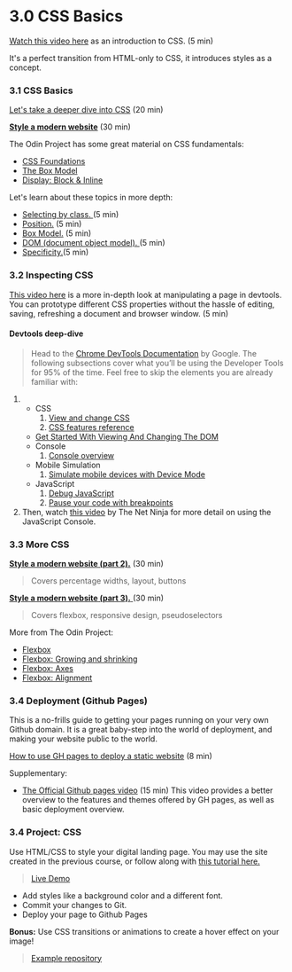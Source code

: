 # 3.0 CSS Basics

[Watch this video here](https://www.youtube.com/watch?v=dC34rfY8Eyk) as an introduction to CSS. (5 min)&#x20;

It's a perfect transition from HTML-only to CSS, it introduces styles as a concept.

### 3.1 CSS Basics

[Let's take a deeper dive into CSS](https://www.youtube.com/watch?v=1PnVor36_40) (20 min)

[**Style a modern website**](https://www.youtube.com/watch?v=Sv_NAxi_jNs) (30 min)

The Odin Project has some great material on CSS fundamentals:

- [CSS Foundations ](https://www.theodinproject.com/lessons/foundations-css-foundations)
- [The Box Model](https://www.theodinproject.com/lessons/foundations-the-box-model)&#x20;
- [Display: Block & Inline](https://www.theodinproject.com/lessons/foundations-block-and-inline)

Let's learn about these topics in more depth:

- [Selecting by class. ](https://www.youtube.com/watch?v=xiGguPT09sQ)(5 min)
- [Position.](https://www.youtube.com/watch?v=V0-KK15Bc_g) (5 min)
- [Box Model.](https://www.youtube.com/watch?v=g3jMAW7k7TE) (5 min)
- [DOM (document object model). ](https://www.youtube.com/watch?v=iR01DKCgaH8)(5 min)
- [Specificity.](https://www.youtube.com/watch?v=LwX_v2jGmYU)(5 min)

### 3.2 Inspecting CSS

[This video here](https://www.youtube.com/watch?v=Xb6ZIlYj2OY) is a more in-depth look at manipulating a page in devtools. You can prototype different CSS properties without the hassle of editing, saving, refreshing a document and browser window. (5 min)

#### Devtools deep-dive

> Head to the [Chrome DevTools Documentation](https://developer.chrome.com/docs/devtools/) by Google. The following subsections cover what you’ll be using the Developer Tools for 95% of the time. Feel free to skip the elements you are already familiar with:

1.  - CSS
      1.  [View and change CSS](https://developer.chrome.com/docs/devtools/css/)
      2.  [CSS features reference](https://developer.chrome.com/docs/devtools/css/reference/)
    - [Get Started With Viewing And Changing The DOM](https://developer.chrome.com/docs/devtools/dom/)
    - Console
      1.  [Console overview](https://developer.chrome.com/docs/devtools/console/)
    - Mobile Simulation
      1.  [Simulate mobile devices with Device Mode](https://developer.chrome.com/docs/devtools/device-mode/)
    - JavaScript
      1.  [Debug JavaScript](https://developer.chrome.com/docs/devtools/javascript/)
      2.  [Pause your code with breakpoints](https://developer.chrome.com/docs/devtools/javascript/breakpoints/)
2.  Then, watch [this video](https://www.youtube.com/watch?v=JzZFccCEgGA) by The Net Ninja for more detail on using the JavaScript Console.

### 3.3 More CSS

[**Style a modern website (part 2).**](https://www.youtube.com/watch?v=nKa1JPf0ZN4) (30 min)

> Covers percentage widths, layout, buttons

[**Style a modern website (part 3).** ](https://www.youtube.com/watch?v=auWKaf0m0S0)(30 min)

> Covers flexbox, responsive design, pseudoselectors

More from The Odin Project:

- [Flexbox](https://www.theodinproject.com/lessons/foundations-introduction-to-flexbox)&#x20;
- [Flexbox: Growing and shrinking](https://www.theodinproject.com/lessons/foundations-growing-and-shrinking)&#x20;
- [Flexbox: Axes](https://www.theodinproject.com/lessons/foundations-axes)&#x20;
- [Flexbox: Alignment](https://www.theodinproject.com/lessons/foundations-alignment)&#x20;

### 3.4 Deployment (Github Pages)

This is a no-frills guide to getting your pages running on your very own Github domain. It is a great baby-step into the world of deployment, and making your website public to the world.

[How to use GH pages to deploy a static website](https://www.theserverside.com/video/A-GitHub-Pages-tutorial-on-how-to-host-personal-websites) (8 min)

Supplementary:

- [The Official Github pages video](https://www.youtube.com/watch?v=QyFcl_Fba-k) (15 min) This video provides a better overview to the features and themes offered by GH pages, as well as basic deployment overview.

### 3.4 Project: CSS

Use HTML/CSS to style your digital landing page. You may use the site created in the previous course, or follow along with [this tutorial here.](https://www.theodinproject.com/lessons/foundations-landing-page)

> [Live Demo](https://aam-institute.github.io/project-003/)

- Add styles like a background color and a different font.
- Commit your changes to Git.
- Deploy your page to Github Pages

**Bonus:** Use CSS transitions or animations to create a hover effect on your image!

> [Example repository](https://github.com/AAM-Institute/project-003)
